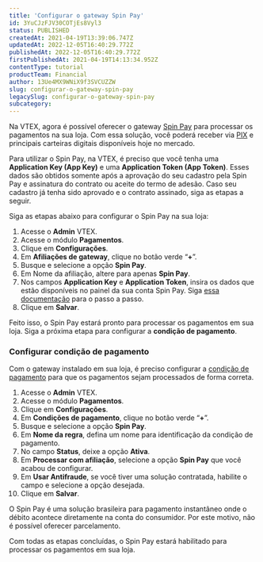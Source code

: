 ```yaml
---
title: 'Configurar o gateway Spin Pay'
id: 3YuCJzFJV30COTjEs8Vyl3
status: PUBLISHED
createdAt: 2021-04-19T13:39:06.747Z
updatedAt: 2022-12-05T16:40:29.772Z
publishedAt: 2022-12-05T16:40:29.772Z
firstPublishedAt: 2021-04-19T14:13:34.952Z
contentType: tutorial
productTeam: Financial
author: 13Ue4MX9WNiX9f3SVCUZZW
slug: configurar-o-gateway-spin-pay
legacySlug: configurar-o-gateway-spin-pay
subcategory: 
---
```


Na VTEX, agora é possível oferecer o gateway [Spin Pay](https://spinpay.com.br/) para processar os pagamentos na sua loja. Com essa solução, você poderá receber via [PIX](https://help.vtex.com/pt/tutorial/pix-faq--3lx7zCU2lQroTEBCYKYbo3) e principais carteiras digitais disponíveis hoje no mercado.

<div class="alert alert-warning">
  Para utilizar o Spin Pay, na VTEX, é preciso que você tenha uma <b>Application Key (App Key)</b> e uma <b>Application Token (App Token)</b>. Esses dados são obtidos somente após a aprovação do seu cadastro pela Spin Pay e assinatura do contrato ou aceite do termo de adesão. Caso seu cadastro já tenha sido aprovado e o contrato assinado, siga as etapas a seguir.
   </div>

Siga as etapas abaixo para configurar o Spin Pay na sua loja:

1. Acesse o __Admin__ VTEX.
2. Acesse o módulo __Pagamentos__.
3. Clique em __Configurações__.
4. Em __Afiliações de gateway__, clique no botão verde “__+__”.
5. Busque e selecione a opção __Spin Pay__.
6. Em Nome da afiliação, altere para apenas __Spin Pay__.
7. Nos campos __Application Key__ e __Application Token__, insira os dados que estão disponíveis no painel da sua conta Spin Pay. Siga [essa documentação](https://spinpay.zendesk.com/hc/pt-br/articles/5067562692247-Onde-encontro-as-credenciais-que-preciso-para-ativar-o-Pix-em-minha-Loja-Virtual-) para o passo a passo.
8. Clique em __Salvar__.

Feito isso, o Spin Pay estará pronto para processar os pagamentos em sua loja. Siga a próxima etapa para configurar a __condição de pagamento__.

### Configurar condição de pagamento

Com o gateway instalado em sua loja, é preciso configurar a [condição de pagamento](https://help.vtex.com/pt/tutorial/condicoes-de-pagamento--tutorials_455?&utm_source=autocomplete) para que os pagamentos sejam processados de forma correta.

1. Acesse o __Admin__ VTEX.
2. Acesse o módulo __Pagamentos__.
3. Clique em __Configurações__.
4. Em __Condições de pagamento__, clique no botão verde “__+__”.
5. Busque e selecione a opção __Spin Pay__.
6. Em __Nome da regra__, defina um nome para identificação da condição de pagamento.
7. No campo __Status__, deixe a opção __Ativa__.
8. Em __Processar com afiliação__, selecione a opção __Spin Pay__ que você acabou de configurar.
9. Em __Usar Antifraude__, se você tiver uma solução contratada, habilite o campo e selecione a opção desejada.
10. Clique em __Salvar__.

<div class="alert alert-warning">
  O Spin Pay é uma solução brasileira para pagamento instantâneo onde o débito acontece diretamente na conta do consumidor. Por este motivo, não é possível oferecer parcelamento.
   </div>

Com todas as etapas concluídas, o Spin Pay estará habilitado para processar os pagamentos em sua loja.

